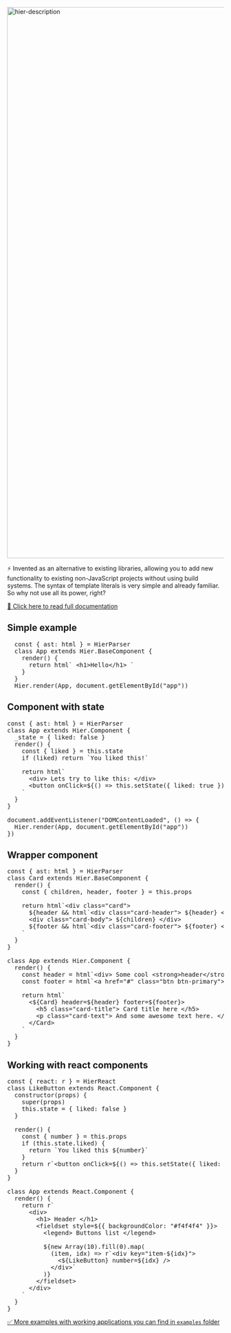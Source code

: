 <img width="1280" alt="hier-description" src="https://user-images.githubusercontent.com/2858470/165038325-59f8e6f5-9c98-4c92-99ec-7be3e0ab18b3.png">

⚡️ Invented as an alternative to existing libraries, allowing you to add new functionality to existing non-JavaScript projects without using build systems. The syntax of template literals is very simple and already familiar. So why not use all its power, right?

[📕 Click here to read full documentation](https://alexseyka1.github.io/hier/documentation)

## Simple example
<pre>
  const { ast: html } = HierParser
  class App extends Hier.BaseComponent {
    render() {
      return html` &lt;h1&gt;Hello&lt;/h1&gt; `
    }
  }
  Hier.render(App, document.getElementById("app"))
</pre>

## Component with state
<pre>
const { ast: html } = HierParser
class App extends Hier.Component {
  _state = { liked: false }
  render() {
    const { liked } = this.state
    if (liked) return `You liked this!`
    
    return html`
      &lt;div&gt; Lets try to like this: &lt;/div&gt;
      &lt;button onClick=${() => this.setState({ liked: true })}&gt; ❤️Like &lt;/button&gt;
    `
  }
}

document.addEventListener("DOMContentLoaded", () => {
  Hier.render(App, document.getElementById("app"))
})
</pre>

## Wrapper component
<pre>
const { ast: html } = HierParser
class Card extends Hier.BaseComponent {
  render() {
    const { children, header, footer } = this.props

    return html`&lt;div class="card"&gt;
      ${header && html`&lt;div class="card-header"&gt; ${header} &lt;/div&gt;`}
      &lt;div class="card-body"&gt; ${children} &lt;/div&gt;
      ${footer && html`&lt;div class="card-footer"&gt; ${footer} &lt;/div&gt;`}
    </div>`
  }
}

class App extends Hier.Component {
  render() {
    const header = html`&lt;div&gt; Some cool &lt;strong&gt;header&lt;/strong&gt; &lt;/div&gt;`
    const footer = html`&lt;a href="#" class="btn btn-primary"&gt; Go somewhere &lt;/a&gt;`

    return html`
      &lt;${Card} header=${header} footer=${footer}&gt;
        &lt;h5 class="card-title"&gt; Card title here &lt;/h5&gt;
        &lt;p class="card-text"&gt; And some awesome text here. &lt;/p&gt;
      &lt;/Card&gt;
    `
  }
}
</pre>

## Working with react components
<pre>
const { react: r } = HierReact
class LikeButton extends React.Component {
  constructor(props) {
    super(props)
    this.state = { liked: false }
  }

  render() {
    const { number } = this.props
    if (this.state.liked) {
      return `You liked this ${number}`
    }
    return r`&lt;button onClick=${() => this.setState({ liked: true })}&gt;Like ${number}&lt;/button&gt;`
  }
}

class App extends React.Component {
  render() {
    return r`
      &lt;div>
        &lt;h1&gt; Header &lt;/h1&gt;
        &lt;fieldset style=${{ backgroundColor: "#f4f4f4" }}&gt;
          &lt;legend&gt; Buttons list &lt;/legend&gt;

          ${new Array(10).fill(0).map(
            (item, idx) => r`&lt;div key="item-${idx}"&gt;
              &lt;${LikeButton} number=${idx} /&gt;
            &lt;/div&gt;`
          )}
        &lt;/fieldset&gt;
      &lt;/div&gt;
    `
  }
}
</pre>

[✅ More examples with working applications you can find in `examples` folder](https://github.com/alexseyka1/hier/tree/master/examples)
